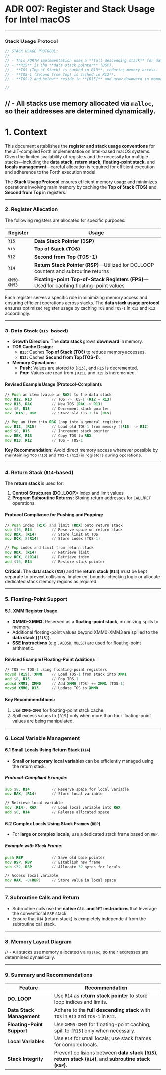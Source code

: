# **ADR 007: Register and Stack Usage for Intel macOS**

---

### **Stack Usage Protocol**

```c++
// STACK USAGE PROTOCOL:
// ------------------------------------------------------------------------------------
// - This FORTH implementation uses a **full descending stack** for data.
// - **R15** is the **data stack pointer** (DSP).
// - **TOS (Top of Stack) is cached in R13**, reducing memory access.
// - **TOS-1 (Second from Top) is cached in R12**.
// - **TOS-2 and below** reside in **[R15]** and grow downward in memory.

//

```
// - All stacks use memory allocated via `malloc`, so their addresses are determined dynamically.
---

# **1. Context**
This document establishes the **register and stack usage conventions** for the JIT-compiled Forth implementation on Intel-based macOS systems. Given the limited availability of registers and the necessity for multiple stacks—including the **data stack**, **return stack**, **floating-point stack**, and **locals management**—careful allocation is required for efficient execution and adherence to the Forth execution model.

The **Stack Usage Protocol** ensures efficient memory usage and minimizes operations involving main memory by caching the **Top of Stack (TOS)** and **Second from Top** in registers.

---

### **2. Register Allocation**

The following registers are allocated for specific purposes:

| **Register** | **Usage**                                      |
|--------------|------------------------------------------------|
| `R15`        | **Data Stack Pointer (DSP)**                  |
| `R13`        | **Top of Stack (TOS)**                        |
| `R12`        | **Second from Top (TOS-1)**                   |
| `R14`        | **Return Stack Pointer (RSP)**—Utilized for DO..LOOP counters and subroutine returns |
| `XMM0-XMM3`  | **Floating-point Top-of-Stack Registers (FPS)**—Used for caching floating-point values |

Each register serves a specific role in minimizing memory access and ensuring efficient operations across stacks. The **data stack usage protocol** ensures optimized register usage by caching `TOS` and `TOS-1` in `R13` and `R12` accordingly.

---

### **3. Data Stack (`R15`-based)**

- **Growth Direction:** The **data stack** grows **downward** in memory.
- **TOS Cache Design:**
    - **`R13`:** Caches **Top of Stack (TOS)** to reduce memory accesses.
    - **`R12`:** Caches **Second from Top (TOS-1)**.
- **Memory Operations:**
    - **Push:** Values are stored to `[R15]`, and `R15` is decremented.
    - **Pop:** Values are read from `[R15]`, and `R15` is incremented.

#### **Revised Example Usage (Protocol-Compliant):**
```asm
// Push an item (value in RAX) to the data stack
mov R12, R13         // TOS -> TOS-1 (R12 = R13)
mov R13, RAX         // New TOS (RAX -> R13)
sub $8, R15          // Decrement stack pointer
mov (R15), R12       // Store old TOS-1 in [R15]

// Pop an item into RBX (pop into a general register)
mov R12, (R15)       // Load old TOS-1 from memory ([R15] -> R12)
add $8, R15          // Increment stack pointer
mov RBX, R13         // Copy TOS to RBX
mov R13, R12         // TOS = TOS-1
```

**Key Recommendation:** Avoid direct memory access whenever possible by maintaining `TOS` (`R13`) and `TOS-1` (`R12`) in registers during operations.

---

### **4. Return Stack (`R14`-based)**

The **return stack** is used for:
1. **Control Structures (DO..LOOP):** Index and limit values.
2. **Program Subroutine Returns:** Storing return addresses for `CALL`/`RET` operations.

#### **Protocol Compliance for Pushing and Popping:**
```asm
// Push index (RCX) and limit (RDX) onto return stack
sub $16, R14         // Reserve space on return stack
mov RDX, (R14)       // Store limit at TOS
mov RCX, 8(R14)      // Store index (TOS-1)

// Pop index and limit from return stack
mov RDX, (R14)       // Retrieve limit
mov RCX, 8(R14)      // Retrieve index
add $16, R14         // Restore stack pointer
```

**Critical:** The **data stack (`R15`)** and the **return stack (`R14`)** must be kept separate to prevent collisions. Implement bounds-checking logic or allocate dedicated stack memory regions as required.

---

### **5. Floating-Point Support**

#### **5.1. XMM Register Usage**
- **XMM0-XMM3:** Reserved as a **floating-point stack**, minimizing spills to memory.
- Additional floating-point values beyond XMM0-XMM3 are spilled to the **data stack (`[R15]`)**.
- **SSE Instructions** (e.g., `ADDSD`, `MULSD`) are used for floating-point arithmetic.

#### **Revised Example (Floating-Point Addition):**
```asm
// TOS += TOS-1 using floating-point registers
movsd (R15), XMM1    // Load TOS-1 from stack into XMM1
add $8, R15          // Pop TOS-1
addsd XMM1, XMM0     // Add XMM0 (TOS) += XMM1 (TOS-1)
movsd XMM0, R13      // Update TOS to XMM0
```

#### **Key Recommendations:**
1. Use **`XMM0-XMM3`** for floating-point stack cache.
2. Spill excess values to `[R15]` only when more than four floating-point values are being manipulated.

---

### **6. Local Variable Management**

#### **6.1 Small Locals Using Return Stack (`R14`)**
- **Small or temporary local variables** can be efficiently managed using the return stack.

##### **Protocol-Compliant Example:**
```asm
sub $8, R14          // Reserve space for local variable
mov RAX, (R14)       // Store local variable

// Retrieve local variable
mov (R14), RAX       // Load local variable into RAX
add $8, R14          // Release allocated space
```

#### **6.2 Complex Locals Using Stack Frames (`RBP`)**
- For **large or complex locals**, use a dedicated stack frame based on `RBP`.

##### **Example with Stack Frame:**
```asm
push RBP             // Save old base pointer
mov RSP, RBP         // Establish new frame
sub $32, RSP         // Allocate 32 bytes for locals

// Access local variable
mov RAX, -8(RBP)     // Store value in local space
```

---

### **7. Subroutine Calls and Return**

- Subroutine calls use the **native `CALL` and `RET` instructions** that leverage the conventional `RSP` stack.
- Ensure that `R14` (return stack) is completely independent from the subroutine call stack.

---

### **8. Memory Layout Diagram**
// - All stacks use memory allocated via `malloc`, so their addresses are determined dynamically.

---

### **9. Summary and Recommendations**

| **Feature**               | **Recommendation**                                                         |
|----------------------------|---------------------------------------------------------------------------|
| **DO..LOOP**               | Use `R14` as **return stack pointer** to store loop indices and limits.    |
| **Data Stack Management**  | Adhere to the **full descending stack** with `TOS` in `R13` and `TOS-1` in `R12`. |
| **Floating-Point Support** | Use `XMM0-XMM3` for floating-point caching; spill to `[R15]` only when necessary. |
| **Local Variables**        | Use `R14` for small locals; use stack frames for complex locals.            |
| **Stack Integrity**        | Prevent collisions between **data stack (`R15`)**, **return stack (`R14`)**, and **subroutine stack (`RSP`)**. |
